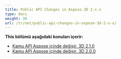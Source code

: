 ```yaml
---
title: Public API Changes in Aspose.3D 2.x.x
type: docs
weight: 30
url: /tr/net/public-api-changes-in-aspose-3d-2-x-x/
---
```

**This bölümü aşağıdaki konuları içerir:**
- [Kamu API Aspose içinde değişir. 3D 2.1.0](/3d/tr/net/public-api-changes-in-aspose-3d-2-1-0-html/)
- [Kamu API Aspose içinde değişir. 3D 2.0.0](/3d/tr/net/public-api-changes-in-aspose-3d-2-0-0-html/)
